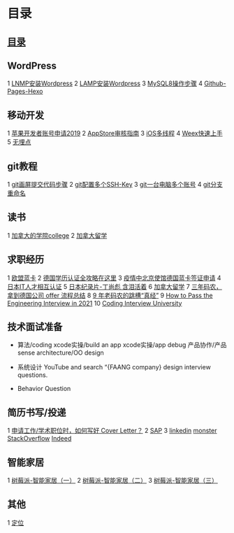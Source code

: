 # 目录

## [目录](./SUMMARY.md)
## WordPress

1 [LNMP安装Wordpress](https://github.com/wandou911/wiki/blob/master/WordPress/LNMP安装Wordpress.md) 2 [LAMP安装Wordpress](https://github.com/wandou911/wiki/blob/master/WordPress/CentOS7搭建WordPress.md) 3 [MySQL8操作步骤](https://github.com/wandou911/wiki/blob/master/WordPress/MySQL8操作步骤.md) 4 [Github-Pages-Hexo](https://github.com/wandou911/wiki/blob/master/WordPress/Github-Pages-Hexo.md)

## 移动开发

1 [苹果开发者账号申请2019](https://github.com/wandou911/wiki/blob/master/移动开发/苹果开发者账号申请2019.md) 2 [AppStore审核指南](https://github.com/wandou911/wiki/blob/master/移动开发/AppStore审核指南.md) 3 [iOS多线程](https://github.com/wandou911/wiki/blob/master/移动开发/iOS多线程.md) 4 [Weex快速上手](https://github.com/wandou911/wiki/blob/master/移动开发/Weex快速上手.md) 5 [无埋点](https://github.com/wandou911/wiki/blob/master/移动开发/无埋点.md)

## git教程

1 [git画屏提交代码步骤](https://github.com/wandou911/wiki/blob/master/git操作/git画屏提交代码步骤.md) 2 [git配置多个SSH-Key](https://github.com/wandou911/wiki/blob/master/git操作/git配置多个SSH-Key.md) 3 [git一台电脑多个账号](https://github.com/wandou911/wiki/blob/master/git操作/git一台电脑多个账号.md) 4 [git分支重命名](https://github.com/wandou911/wiki/blob/master/git操作/git分支重命名.md)

## 读书
1 [加拿大的学院college](https://github.com/wandou911/wiki/blob/master/求职/加拿大的学院college.md) 2 [加拿大留学](https://github.com/wandou911/wiki/blob/master/求职/加拿大留学.md)

## 求职经历

1 [欧盟蓝卡](https://github.com/wandou911/wiki/blob/master/求职/欧盟蓝卡.md) 2 [德国学历认证全攻略在这里](https://zhuanlan.zhihu.com/p/88115166) 3 [疫情中北京使馆德国蓝卡签证申请](https://www.douban.com/group/topic/165629962/) 4 [日本IT人才相互认证](https://www.ipa.go.jp/jinzai/asia/kaigai/china.html) 5 [日本纪录片-丁尚彪 含泪活着](https://movie.douban.com/subject/2342568/) 6 [加拿大留学](https://github.com/wandou911/wiki/blob/master/求职/加拿大留学.md) 7 [三年码农，拿到德国公司 offer 流程总结](https://www.v2ex.com/t/287133#reply23) 8 [9 年老码农的跳槽“真经”](http://www.cocoachina.com:8080/programmer/20190919/53605.html) 9 [How to Pass the Engineering Interview in 2021](https://davidbyttow.medium.com/how-to-pass-the-engineering-interview-in-2021-45f1b389a1) 10 [Coding Interview University](https://github.com/jwasham/coding-interview-university)

## 技术面试准备

* 算法/coding xcode实操/build an app xcode实操/app debug 产品协作/产品sense architecture/OO design

* 系统设计 YouTube and search “{FAANG company} design interview questions.

* Behavior Question


## 简历书写/投递

1 [申请工作/学术职位时，如何写好 Cover Letter？](https://www.zhihu.com/question/20991744) 2 [SAP]( https://jobs.sap.com/search/?q=%23SAPsfsf&locationsearch=&locale=en_US) 3 [linkedin]() [monster]() [StackOverflow]() [Indeed]()

## 智能家居

1 [树莓派-智能家居（一）](https://github.com/wandou911/wiki/blob/master/智能家居/树莓派-智能家居（一）.md) 2 [树莓派-智能家居（二）](https://github.com/wandou911/wiki/blob/master/智能家居/树莓派-智能家居（二）.md) 3 [树莓派-智能家居（三）](https://github.com/wandou911/wiki/blob/master/智能家居/树莓派-智能家居（三）.md)

## 其他

1 [定位](https://github.com/wandou911/wiki/blob/master/其他/定位找人.md)

